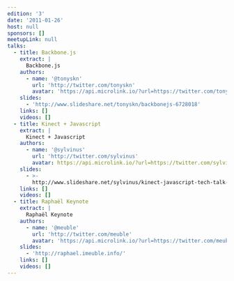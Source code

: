 ```yaml
---
edition: '3'
date: '2011-01-26'
host: null
sponsors: []
meetupLink: null
talks:
  - title: Backbone.js
    extract: |
      Backbone.js
    authors:
      - name: '@tonyskn'
        url: 'http://twitter.com/tonyskn'
        avatar: 'https://api.microlink.io/?url=https://twitter.com/tonyskn&embed=image.url'
    slides:
      - 'http://www.slideshare.net/tonyskn/backbonejs-6728018'
    links: []
    videos: []
  - title: Kinect + Javascript
    extract: |
      Kinect + Javascript
    authors:
      - name: '@sylvinus'
        url: 'http://twitter.com/sylvinus'
        avatar: https://api.microlink.io/?url=https://twitter.com/sylvinus&embed=image.url
    slides:
      - >-
        http://www.slideshare.net/sylvinus/kinect-javascript-tech-talk-at-parisjs-jan-2011
    links: []
    videos: []
  - title: Raphaël Keynote
    extract: |
      Raphaël Keynote
    authors:
      - name: '@meuble'
        url: 'http://twitter.com/meuble'
        avatar: 'https://api.microlink.io/?url=https://twitter.com/meuble&embed=image.url'
    slides:
      - 'http://raphael.imeuble.info/'
    links: []
    videos: []
---
```

